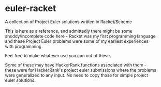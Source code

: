 # euler-racket
A collection of Project Euler solutions written in Racket/Scheme

This is here as a reference, and admittedly there might be some shoddy/incomplete code here - Racket was my first programming language and these Project Euler problems were some of my earliest experiences with programming.

Feel free to make whatever use you can out of these.

Some of these may have HackerRank functions associated with them - these were for HackerRank's project euler submissions where the problems were generalized to any input. No need to copy those for simple project euler solutions.
